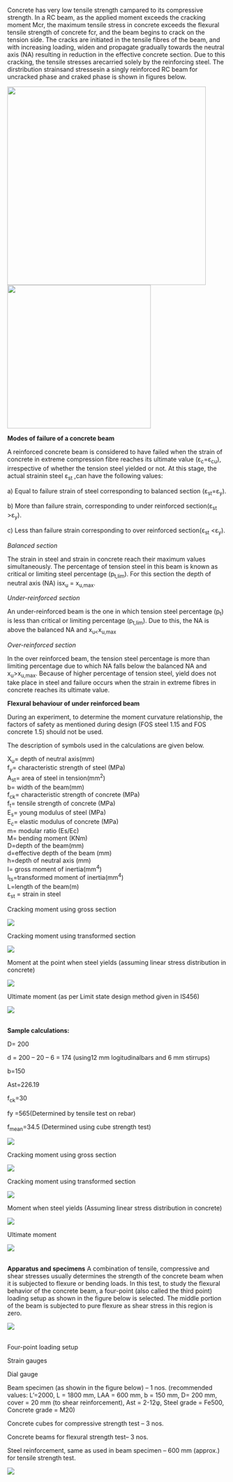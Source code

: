 
Concrete has very low tensile strength campared to its compressive strength. In a RC beam, as the applied moment exceeds the cracking moment Mcr, the maximum tensile stress in concrete exceeds the flexural tensile strength of concrete fcr, and the beam begins to crack on the tension side. The cracks are initiated in the tensile fibres of the beam, and with increasing loading, widen and propagate gradually towards the neutral axis (NA) resulting in reduction in the effective concrete section. Due to this cracking, the tensile stresses arecarried  solely by the reinforcing steel. The dirstribution strainsand stressesin a singly reinforced RC beam for uncracked phase and craked phase is shown in figures below.

<img src="images/th1.png" height="455px"><br>
<img src="images/th2.png" height="329px">

<strong>Modes of failure of a concrete beam</strong><br>

A reinforced concrete beam is considered to have failed when the strain of concrete in extreme compression fibre reaches its ultimate value (ε<sub>c</sub>=ε<sub>cu</sub>), irrespective of whether the tension steel yielded or not. At this stage, the actual strainin steel ε<sub>st</sub> ,can have the following values:

  a) Equal to failure strain of steel corresponding to balanced section (ε<sub>st</sub>=ε<sub>y</sub>).

  b) More than failure strain, corresponding to under reinforced section(ε<sub>st</sub> >ε<sub>y</sub>).

  c) Less than failure strain corresponding to over reinforced section(ε<sub>st</sub> <ε<sub>y</sub>).

<i>Balanced section</i>

The strain in steel and strain in concrete reach their maximum values simultaneously. The percentage of tension steel in this beam is known as critical or limiting steel percentage (p<sub>t,lim</sub>). For this section the depth of neutral axis (NA) isx<sub>u</sub> = x<sub>u,max</sub>.  

<i>Under-reinforced section </i>

An under-reinforced beam is the one in which tension steel percentage (p<sub>t</sub>) is less than critical or limiting percentage (p<sub>t,lim</sub>). Due to this, the NA is above the balanced NA and x<sub>u<</sub>x<sub>u,max</sub>

<i>Over-reinforced section</i>
  
In the over reinforced beam, the tension steel percentage is more than limiting percentage due to which NA falls below the balanced NA and x<sub>u</sub>>x<sub>u,max</sub>. Because of higher percentage of tension steel, yield does not take place in steel and failure occurs when the strain in extreme fibres in concrete reaches its ultimate value.  

<strong>Flexural behaviour of under reinforced beam </strong>
  
During an experiment, to determine the moment curvature relationship, the factors of safety as mentioned during design (FOS steel 1.15 and FOS concrete 1.5) should not be used.

The description of symbols used in the calculations are given below.

X<sub>u</sub>= depth of neutral axis(mm)<br>
f<sub>y</sub>= characteristic strength of steel (MPa)<br>
A<sub>st</sub>= area of steel in tension(mm<sup>2</sup>)<br>
b= width of the beam(mm)<br>
f<sub>ck</sub>= characteristic strength of concrete (MPa)<br>
f<sub>t</sub>= tensile strength of concrete (MPa)<br>
E<sub>s</sub>= young modulus of steel (MPa)<br>
E<sub>c</sub>= elastic modulus of concrete (MPa)<br>
m= modular ratio (Es/Ec)<br>
M= bending moment (KNm)<br>
D=depth of the beam(mm)<br>
d=effective depth of the beam (mm)<br>
h=depth of neutral axis (mm)<br>
I= gross moment of inertia(mm<sup>4</sup>)<br>
I<sub>ts</sub>=transformed moment of inertia(mm<sup>4</sup>)<br>
L=length of the beam(m)<br>
ε<sub>st</sub> = strain in steel<br>

Cracking moment using gross section

<img src="images/f1.png" ><br>

Cracking moment using transformed section

<img src="images/f2.png" ><br>

Moment at the point when steel yields (assuming linear stress distribution in concrete)

<img src="images/f3.png" ><br>

Ultimate moment (as per Limit state design method given in IS456)

<img src="images/f4.png" ><br><br>

<strong>Sample calculations:</strong>
  
D= 200
  
d = 200 – 20 – 6 = 174 (using12 mm logitudinalbars and 6 mm stirrups)
  
b=150
  
Ast=226.19
  
f<sub>ck</sub>=30

fy =565(Determined by tensile test on rebar)
  
f<sub>mean</sub>=34.5  (Determined using cube strength test)

<img src="images/f5.png" ><br>

Cracking moment using gross section

<img src="images/f6.png" ><br>

Cracking moment using transformed section

<img src="images/f7.png" ><br>

Moment when steel yields (Assuming linear stress distribution in concrete)

<img src="images/f8.png" ><br>

Ultimate moment

<img src="images/f9.png" ><br><br>

<strong>Apparatus and specimens</strong>
A combination of tensile, compressive and shear stresses usually determines the strength of the concrete beam when it is subjected to flexure or bending loads. In this test, to study the flexural behavior of the concrete beam, a four-point (also called the third point) loading setup as shown in the figure below is selected. The middle portion of the beam is subjected to pure flexure as shear stress in this region is zero. 

<img src="images/th3.png" ><br><br>

Four-point loading setup

Strain gauges

Dial gauge

Beam specimen (as showin in the figure below) – 1 nos. (recommended values: L’=2000, L = 1800 mm, LAA = 600 mm, b = 150 mm, D= 200 mm, cover = 20 mm (to shear reinforcement), Ast = 2-12φ, Steel grade = Fe500, Concrete grade = M20)
  
Concrete cubes for compressive strength test – 3 nos.
  
Concrete beams for flexural strength test– 3 nos.
  
Steel reinforcement, same as used in beam specimen – 600 mm (approx.) for tensile strength test.

<img src="images/th4.png" ><br><br>


<!-- A reinforced concrete beam is considered to have failed when the strain of concrete in extreme compression fibre reaches its ultimate value (εc=εcu), irrespective of whether the tension steel yielded or not. At this stage, the actual strainin steel εst ,can have the following values:

where f<sub>ck</sub> is the characteristic strength of concrete in MPa. This specified value is given after taking long term effects, i.e., creep etc, and other safety factors into account, for design purposes. To know the accurate value of elastic modulus of a concrete batch, laboratory test can be done.

The stress strain curve of concrete, when loaded in compression is not linear. This is because of internal micro cracking which occurs during the application of the load. A virgin specimen generally exhibits more marked curvilinearity. Because of this curvilinear nature of the curve, three times of moduli of elasticity can be defined:

<ul>1. Tangent modulus at a specified strain level</ul>
<ul>2. Initial tangent modulus</ul>
<ul>3. Secant modulus</ul>

It is difficult to determine, from static load test, the initial tangent modulus precisely. Other tests such as resonance vibration or ultrasonic pulse velocity test called dynamic tests can be used to determine it approximately. The secant modulus varies least with increasing stress/strain level and hence has been adopted by all codes of practice to define the static modulus of elasticity. Further, to ensure a degree of consistency, the effects of hysteresis (due to repeated loading and unloading) must be eliminated and the secant value determined at specified stress levels. A specimen which has been loaded and unloaded several times (up to a reasonable level of stress) will exhibit a nearly linear stress strain curve up to 30% to 40% of its ultimate strength.

For design purposes the static modulus of elasticity is considered equivalent to the chord modulus of deformation when the test specimen is loaded F<sub>c</sub>/9 MPa and F<sub>c</sub>/3 MPa where F<sub>c</sub> is average cylindrical compressive strength of concrete at 28 days age. The loading profile for determining the static modulus of elasticity of hardened concrete is shown in the figure below.

<img src="images/pic1.png" height="350px">

<table style="width: 600px">
    <tr style="background-color: #000; color: #FFF; text-align : center;">
       <td colspan="2" style="padding: 10px">Apparatus:</td>
   </tr>
   <tr>
      <td style="padding: 10px">Name</td>
      <td>Remarks</td>
   </tr>
   <tr>
      <td style="padding: 10px">CTM</td>
      <td style="padding: 10px">Conforming to IS 14858. The compression testing machine shall be capable of applying loads at a specified rate and maintaining it at the required level.</td>
   </tr>
   <tr>
      <td style="padding: 10px">Strain measuring apparatus</td>
      <td style="padding: 10px">Strain gauges, Compressometer-Extensometers</td>
   </tr>
</table>


Number of specimens:

For measuring the modulus of elasticity- Two cylindrical specimens of preferably diameter 150 mm and height 300 mm casted with the same concrete mix and batch as cubes. For measuring the compressive strength- Three concrete cubes of side 150 mm.

Testing conditions: Normally test shall be made when the specimens reach the age of 28 days. -->
